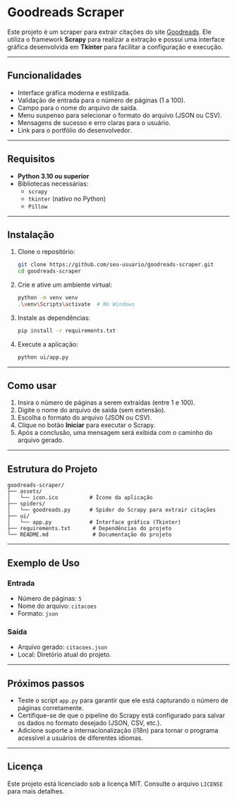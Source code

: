 # Goodreads Scraper

Este projeto é um scraper para extrair citações do site [Goodreads](https://www.goodreads.com/quotes). Ele utiliza o framework **Scrapy** para realizar a extração e possui uma interface gráfica desenvolvida em **Tkinter** para facilitar a configuração e execução.

---

## **Funcionalidades**
- Interface gráfica moderna e estilizada.
- Validação de entrada para o número de páginas (1 a 100).
- Campo para o nome do arquivo de saída.
- Menu suspenso para selecionar o formato do arquivo (JSON ou CSV).
- Mensagens de sucesso e erro claras para o usuário.
- Link para o portfólio do desenvolvedor.

---

## **Requisitos**
- **Python 3.10 ou superior**
- Bibliotecas necessárias:
  - `scrapy`
  - `tkinter` (nativo no Python)
  - `Pillow`

---

## **Instalação**
1. Clone o repositório:
   ```bash
   git clone https://github.com/seu-usuario/goodreads-scraper.git
   cd goodreads-scraper
   ```

2. Crie e ative um ambiente virtual:
   ```bash
   python -m venv venv
   .\venv\Scripts\activate  # No Windows
   ```

3. Instale as dependências:
   ```bash
   pip install -r requirements.txt
   ```

4. Execute a aplicação:
   ```bash
   python ui/app.py
   ```

---

## **Como usar**
1. Insira o número de páginas a serem extraídas (entre 1 e 100).
2. Digite o nome do arquivo de saída (sem extensão).
3. Escolha o formato do arquivo (JSON ou CSV).
4. Clique no botão **Iniciar** para executar o Scrapy.
5. Após a conclusão, uma mensagem será exibida com o caminho do arquivo gerado.

---

## **Estrutura do Projeto**
```plaintext
goodreads-scraper/
├── assets/
│   └── icon.ico          # Ícone da aplicação
├── spiders/
│   └── goodreads.py      # Spider do Scrapy para extrair citações
├── ui/
│   └── app.py            # Interface gráfica (Tkinter)
├── requirements.txt       # Dependências do projeto
└── README.md              # Documentação do projeto
```

---

## **Exemplo de Uso**
### **Entrada**
- Número de páginas: `5`
- Nome do arquivo: `citacoes`
- Formato: `json`

### **Saída**
- Arquivo gerado: `citacoes.json`
- Local: Diretório atual do projeto.

---

## **Próximos passos**
- Teste o script `app.py` para garantir que ele está capturando o número de páginas corretamente.
- Certifique-se de que o pipeline do Scrapy está configurado para salvar os dados no formato desejado (JSON, CSV, etc.).
- Adicione suporte a internacionalização (i18n) para tornar o programa acessível a usuários de diferentes idiomas.

---

## **Licença**
Este projeto está licenciado sob a licença MIT. Consulte o arquivo `LICENSE` para mais detalhes.
